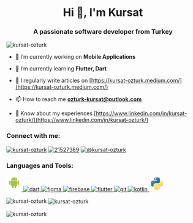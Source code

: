<h1 align="center">Hi 👋, I'm Kursat</h1>
<h3 align="center">A passionate software developer from Turkey</h3>

<p align="left"> <img src="https://komarev.com/ghpvc/?username=kursat-ozturk&label=Profile%20Views&color=000000&style=flat" alt="kursat-ozturk" /> </p>

- 🔭 I’m currently working on **Mobile Applications**

- 🌱 I’m currently learning **Flutter, Dart**

- 📝 I regularly write articles on [https://kursat-ozturk.medium.com/](https://kursat-ozturk.medium.com/)

- 📫 How to reach me **ozturk-kursat@outlook.com**

- 📄 Know about my experiences [https://www.linkedin.com/in/kursat-ozturk/](https://www.linkedin.com/in/kursat-ozturk/)

<h3 align="left">Connect with me:</h3>
<p align="left">
<a href="https://linkedin.com/in/kursat-ozturk" target="blank"><img align="center" src="https://raw.githubusercontent.com/rahuldkjain/github-profile-readme-generator/master/src/images/icons/Social/linked-in-alt.svg" alt="kursat-ozturk" height="30" width="40" /></a>
<a href="https://stackoverflow.com/users/21527389" target="blank"><img align="center" src="https://raw.githubusercontent.com/rahuldkjain/github-profile-readme-generator/master/src/images/icons/Social/stack-overflow.svg" alt="21527389" height="30" width="40" /></a>
<a href="https://medium.com/@kursat-ozturk" target="blank"><img align="center" src="https://raw.githubusercontent.com/rahuldkjain/github-profile-readme-generator/master/src/images/icons/Social/medium.svg" alt="@kursat-ozturk" height="30" width="40" /></a>
</p>

<h3 align="left">Languages and Tools:</h3>
<p align="left"> <a href="https://developer.android.com" target="_blank" rel="noreferrer"> <img src="https://raw.githubusercontent.com/devicons/devicon/master/icons/android/android-original-wordmark.svg" alt="android" width="40" height="40"/> </a> <a href="https://dart.dev" target="_blank" rel="noreferrer"> <img src="https://www.vectorlogo.zone/logos/dartlang/dartlang-icon.svg" alt="dart" width="40" height="40"/> </a> <a href="https://www.figma.com/" target="_blank" rel="noreferrer"> <img src="https://www.vectorlogo.zone/logos/figma/figma-icon.svg" alt="figma" width="40" height="40"/> </a> <a href="https://firebase.google.com/" target="_blank" rel="noreferrer"> <img src="https://www.vectorlogo.zone/logos/firebase/firebase-icon.svg" alt="firebase" width="40" height="40"/> </a> <a href="https://flutter.dev" target="_blank" rel="noreferrer"> <img src="https://www.vectorlogo.zone/logos/flutterio/flutterio-icon.svg" alt="flutter" width="40" height="40"/> </a> <a href="https://git-scm.com/" target="_blank" rel="noreferrer"> <img src="https://www.vectorlogo.zone/logos/git-scm/git-scm-icon.svg" alt="git" width="40" height="40"/> </a> <a href="https://kotlinlang.org" target="_blank" rel="noreferrer"> <img src="https://www.vectorlogo.zone/logos/kotlinlang/kotlinlang-icon.svg" alt="kotlin" width="40" height="40"/> </a> <a href="https://www.python.org" target="_blank" rel="noreferrer"> <img src="https://raw.githubusercontent.com/devicons/devicon/master/icons/python/python-original.svg" alt="python" width="40" height="40"/> </a> </p>

<p><img align="left" src="https://github-readme-stats.vercel.app/api/top-langs?username=kursat-ozturk&show_icons=true&theme=dark&title_color=43d2fc&text_color=fec200&bg_color=000000&hide_border=true&locale=en&layout=compact" alt="kursat-ozturk" /></p>

<p>&nbsp;<img align="center" src="https://github-readme-stats.vercel.app/api?username=kursat-ozturk&show_icons=true&theme=dark&title_color=43d2fc&text_color=fec200&bg_color=000000&hide_border=true&locale=en" alt="kursat-ozturk" /></p>

<p><img align="center" src="https://github-readme-streak-stats.herokuapp.com/?user=kursat-ozturk&theme=highcontrast" alt="kursat-ozturk" /></p>
